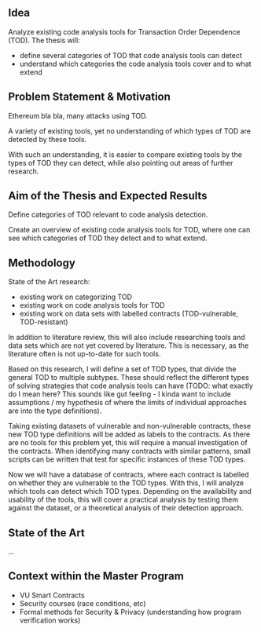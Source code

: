 ## Idea

Analyze existing code analysis tools for Transaction Order Dependence (TOD). The thesis will:
- define several categories of TOD that code analysis tools can detect
- understand which categories the code analysis tools cover and to what extend

## Problem Statement & Motivation

Ethereum bla bla, many attacks using TOD.

A variety of existing tools, yet no understanding of which types of TOD are detected by these tools.

With such an understanding, it is easier to compare existing tools by the types of TOD they can detect, while also pointing out areas of further research.


## Aim of the Thesis and Expected Results

Define categories of TOD relevant to code analysis detection.

Create an overview of existing code analysis tools for TOD, where one can see which categories of TOD they detect and to what extend.

## Methodology

State of the Art research:
- existing work on categorizing TOD
- existing work on code analysis tools for TOD
- existing work on data sets with labelled contracts (TOD-vulnerable, TOD-resistant)

In addition to literature review, this will also include researching tools and data sets which are not yet covered by literature. This is necessary, as the literature often is not up-to-date for such tools.

Based on this research, I will define a set of TOD types, that divide the general TOD to multiple subtypes. These should reflect the different types of solving strategies that code analysis tools can have (TODO: what exactly do I mean here? This sounds like gut feeling - I kinda want to include assumptions / my hypothesis of where the limits of individual approaches are into the type definitions).

Taking existing datasets of vulnerable and non-vulnerable contracts, these new TOD type definitions will be added as labels to the contracts. As there are no tools for this problem yet, this will require a manual investigation of the contracts. When identifying many contracts with similar patterns, small scripts can be written that test for specific instances of these TOD types.

Now we will have a database of contracts, where each contract is labelled on whether they are vulnerable to the TOD types. With this, I will analyze which tools can detect which TOD types. Depending on the availability and usability of the tools, this will cover a practical analysis by testing them against the dataset, or a theoretical analysis of their detection approach.



## State of the Art

...

## Context within the Master Program

- VU Smart Contracts
- Security courses (race conditions, etc)
- Formal methods for Security & Privacy (understanding how program verification works)